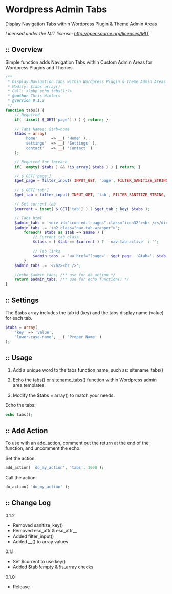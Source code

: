Wordpress Admin Tabs
=========================
Display Navigation Tabs within Wordpress Plugin & Theme Admin Areas

*Licensed under the MIT license: http://opensource.org/licenses/MIT*

:: Overview
--------

Simple function adds Navigation Tabs within Custom Admin Areas for Wordpress Plugins and Themes.

```php
/**
 * Display Navigation Tabs within Wordpress Plugin & Theme Admin Areas
 * Modify: $tabs array()
 * Call: <?php echo tabs();?>
 * @author Chris Winters
 * @version 0.1.2
 */
function tabs() {
    // Required
    if( !isset( $_GET['page'] ) ) { return; }

    // Tabs Names: &tab=home
    $tabs = array( 
        'home'      => __( 'Home' ), 
        'settings'  => __( 'Settings' ), 
        'contact'   => __( 'Contact' ) 
    );

    // Required for foreach
    if( !empty( $tabs ) && !is_array( $tabs ) ) { return; }

    // $_GET['page']
    $get_page = filter_input( INPUT_GET, 'page', FILTER_SANITIZE_STRING, FILTER_FLAG_STRIP_HIGH );

    // $_GET['tab']
    $get_tab = filter_input( INPUT_GET, 'tab', FILTER_SANITIZE_STRING, FILTER_FLAG_STRIP_HIGH );

    // Set current tab
    $current = isset( $_GET['tab'] ) ? $get_tab : key( $tabs );

    // Tabs html
    $admin_tabs = '<div id="icon-edit-pages" class="icon32"><br /></div>';
    $admin_tabs .= '<h2 class="nav-tab-wrapper">';
        foreach( $tabs as $tab => $name ) {
            // Current tab class
            $class = ( $tab == $current ) ? ' nav-tab-active' : '';

            // Tab links
            $admin_tabs .= '<a href="?page='. $get_page .'&tab='. $tab .'" class="nav-tab'. $class .'">'. $name .'</a>';
        }
    $admin_tabs .= '</h2><br />';

    //echo $admin_tabs; /** use for do_action */
    return $admin_tabs; /** use for echo function() */
}
```



:: Settings
--------
The $tabs array includes the tab id (key) and the tabs display name (value) for each tab.

```php
$tabs = array(
    'key' => 'value',
    'lower-case-name', __( 'Proper Name' )
);
```



:: Usage
--------
1) Add a unique word to the tabs function name, such as: sitename_tabs()

2) Echo the tabs() or sitename_tabs() function within Wordpress admin area templates.

3) Modify the $tabs = array() to match your needs.

Echo the tabs:
```php
echo tabs();
```



:: Add Action
--------
To use with an add_action, comment out the return at the end of the function, and uncomment the echo.

Set the action:
```php
add_action( 'do_my_action', 'tabs', 1000 );
```

Call the action:
```php
do_action( 'do_my_action' );
```



:: Change Log
--------

0.1.2
- Removed sanitize_key()
- Removed esc_attr & esc_attr__
- Added filter_input()
- Added __() to array values.

0.1.1
- Set $current to use key()
- Added $tab !empty & !is_array checks


0.1.0
- Release
